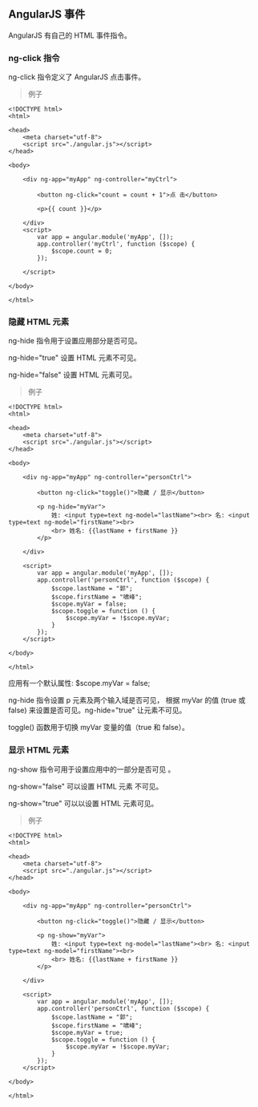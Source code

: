 ## AngularJS 事件
AngularJS 有自己的 HTML 事件指令。

### ng-click 指令
ng-click 指令定义了 AngularJS 点击事件。
>例子
```
<!DOCTYPE html>
<html>

<head>
    <meta charset="utf-8">
    <script src="./angular.js"></script>
</head>

<body>

    <div ng-app="myApp" ng-controller="myCtrl">

        <button ng-click="count = count + 1">点 击</button>

        <p>{{ count }}</p>

    </div>
    <script>
        var app = angular.module('myApp', []);
        app.controller('myCtrl', function ($scope) {
            $scope.count = 0;
        });

    </script>

</body>

</html>
```

### 隐藏 HTML 元素
ng-hide 指令用于设置应用部分是否可见。

ng-hide="true" 设置 HTML 元素不可见。

ng-hide="false" 设置 HTML 元素可见。
>例子
```
<!DOCTYPE html>
<html>

<head>
    <meta charset="utf-8">
    <script src="./angular.js"></script>
</head>

<body>

    <div ng-app="myApp" ng-controller="personCtrl">

        <button ng-click="toggle()">隐藏 / 显示</button>

        <p ng-hide="myVar">
            姓: <input type=text ng-model="lastName"><br> 名: <input type=text ng-model="firstName"><br>
            <br> 姓名: {{lastName + firstName }}
        </p>

    </div>

    <script>
        var app = angular.module('myApp', []);
        app.controller('personCtrl', function ($scope) {
            $scope.lastName = "郭";
            $scope.firstName = "啸峰";
            $scope.myVar = false;
            $scope.toggle = function () {
                $scope.myVar = !$scope.myVar;
            }
        });
    </script>

</body>

</html>
```
应用有一个默认属性: $scope.myVar = false;

ng-hide 指令设置 p 元素及两个输入域是否可见， 根据 myVar 的值 (true 或 false) 来设置是否可见。ng-hide="true" 让元素不可见。

toggle() 函数用于切换 myVar 变量的值（true 和 false）。

### 显示 HTML 元素
ng-show 指令可用于设置应用中的一部分是否可见 。

ng-show="false" 可以设置 HTML 元素 不可见。

ng-show="true" 可以以设置 HTML 元素可见。

>例子
```
<!DOCTYPE html>
<html>

<head>
    <meta charset="utf-8">
    <script src="./angular.js"></script>
</head>

<body>

    <div ng-app="myApp" ng-controller="personCtrl">

        <button ng-click="toggle()">隐藏 / 显示</button>

        <p ng-show="myVar">
            姓: <input type=text ng-model="lastName"><br> 名: <input type=text ng-model="firstName"><br>
            <br> 姓名: {{lastName + firstName }}
        </p>

    </div>

    <script>
        var app = angular.module('myApp', []);
        app.controller('personCtrl', function ($scope) {
            $scope.lastName = "郭";
            $scope.firstName = "啸峰";
            $scope.myVar = true;
            $scope.toggle = function () {
                $scope.myVar = !$scope.myVar;
            }
        });
    </script>

</body>

</html>
```


